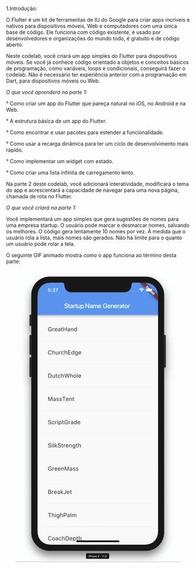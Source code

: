 1.Introdução:
   
O Flutter é um kit de ferramentas de IU do Google para criar apps incríveis e nativos para dispositivos móveis, 
Web e computadores com uma única base de código. Ele funciona com código existente, é usado por desenvolvedores 
e organizações do mundo todo, é gratuito e de código aberto.

Neste codelab, você criará um app simples do Flutter para dispositivos móveis. Se você já conhece código 
orientado a objetos e conceitos básicos de programação, como variáveis, loops e condicionais, conseguirá 
fazer o codelab. Não é necessário ter experiência anterior com a programação em Dart, para dispositivos móveis ou Web.
    
_O que você aprenderá na parte 1:_
   
  ° Como criar um app do Flutter que pareça natural no iOS, no Android e na Web.

  ° A estrutura básica de um app do Flutter.

  ° Como encontrar e usar pacotes para estender a funcionalidade.

  ° Como usar a recarga dinâmica para ter um ciclo de desenvolvimento mais rápido.

  ° Como implementar um widget com estado.

  ° Como criar uma lista infinita de carregamento lento.
   
Na parte 2 deste codelab, você adicionará interatividade, modificará o tema do app e acrescentará a capacidade de 
navegar para uma nova página, chamada de rota no Flutter.
   
_O que você criará na parte 1:_
 
 Você implementará um app simples que gera sugestões de nomes para uma empresa startup. O usuário pode marcar e desmarcar nomes, 
 salvando os melhores. O código gera lentamente 10 nomes por vez. À medida que o usuário rola a lista, mais nomes são gerados. 
 Não há limite para o quanto um usuário pode rolar a tela.
   
 O seguinte GIF animado mostra como o app funciona ao término desta parte:

<p align="center">
  <a href="https://github.com/CarlosViniMSouza/codelab-google-num1/blob/master/Resume_Lessons/Img1.gif">
    <img src="https://github.com/CarlosViniMSouza/codelab-google-num1/blob/master/Resume_Lessons/Img1.gif"/>
  </a>
</p>